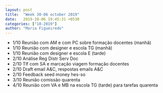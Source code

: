 ```yaml
---
layout: post
title:  "Week 30-06 october 2019"
date:   2019-10-06 19:45:31 +0530
categories: ["10-2019"]
author: "Maria Figueiredo"
---
```


* 1/10 Reunião com AM e com PC sobre formação docentes (manhã)
* 1/10 Reunião com designer e escola TG (manhã)
* 1/10 Reunião com designer e escola E (tarde)
* 2/10 Análise Reg Distr Serv Doc
* 2/10 Tlf com SA e marcação viagem formação docentes
* 2/10 Draft email A&C, respostas emails A&C
* 2/10 Feedback seed money hes-so
* 3/10 Reunião comissão quarenta
* 4/10 Reunião com VA e MB na escola TG (tarde) para tarefas quarenta



